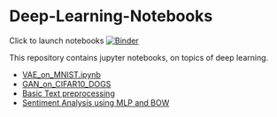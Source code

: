 # Deep-Learning-Notebooks

Click to launch notebooks 
[![Binder](https://mybinder.org/badge_logo.svg)](https://mybinder.org/v2/gh/Deepesh22/Deep-Learning-Notebooks/master)

This repository contains jupyter notebooks, on topics of deep learning.

- [VAE_on_MNIST.ipynb](/VAE_on_MNIST.ipynb)
- [GAN_on_CIFAR10_DOGS](/GAN_on_cifar10.ipynb)
- [Basic Text preprocessing](./Text%20Cleaning/Text%20Cleaning%20Manually%20and%20with%20NLTK.ipynb)
- [Sentiment Analysis using MLP and BOW](./Sentiment%20Analysis/Simple%20Neural%20Network%20for%20Sentiment%20Analysis.ipynb)
